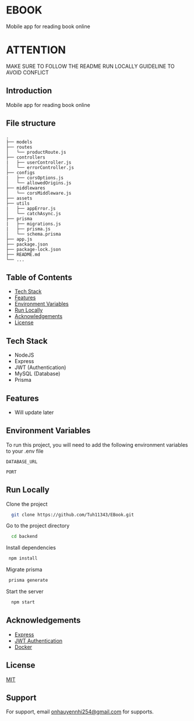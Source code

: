 # EBOOK

Mobile app for reading book online

# ATTENTION
MAKE SURE TO FOLLOW THE README RUN LOCALLY GUIDELINE TO AVOID CONFLICT

## Introduction

Mobile app for reading book online

## File structure

```
.
├── models
├── routes
│   └── productRoute.js
├── controllers
|   ├── userController.js
│   └── errorController.js
├── configs
|   ├── corsOptions.js
│   └── allowedOrigins.js
├── middlewares
│   └── corsMiddleware.js
├── assets
├── utils
|   ├── appError.js
│   └── catchAsync.js
├── prisma
|   ├── migrations.js
|   ├── prisma.js
│   └── schema.prisma
├── app.js
├── package.json
├── package-lock.json
├── README.md
└── ...
```

## Table of Contents

- [Tech Stack](#techstack)
- [Features](#features)
- [Environment Variables](#environment-variables)
- [Run Locally](#run-)
- [Acknowledgements](#acknowledgements)
- [License](#license)

## Tech Stack

- NodeJS
- Express
- JWT (Authentication)
- MySQL (Database)
- Prisma

## Features

- Will update later

## Environment Variables

To run this project, you will need to add the following environment variables to your .env file

`DATABASE_URL`

`PORT`

## Run Locally

Clone the project

```bash
  git clone https://github.com/Tuh11343/EBook.git
```

Go to the project directory

```bash
  cd backend
```

Install dependencies

```bash
 npm install
```

Migrate prisma

```bash
 prisma generate
```

Start the server

```bash
  npm start
```

## Acknowledgements

- [Express](https://expressjs.com/)
- [JWT Authentication](https://fastapi.tiangolo.com/tutorial/security/oauth2-jwt/)
- [Docker](https://www.docker.com/)

## License

[MIT](https://choosealicense.com/licenses/mit/)

## Support

For support, email onhauyennhi254@gmail.com for supports.
